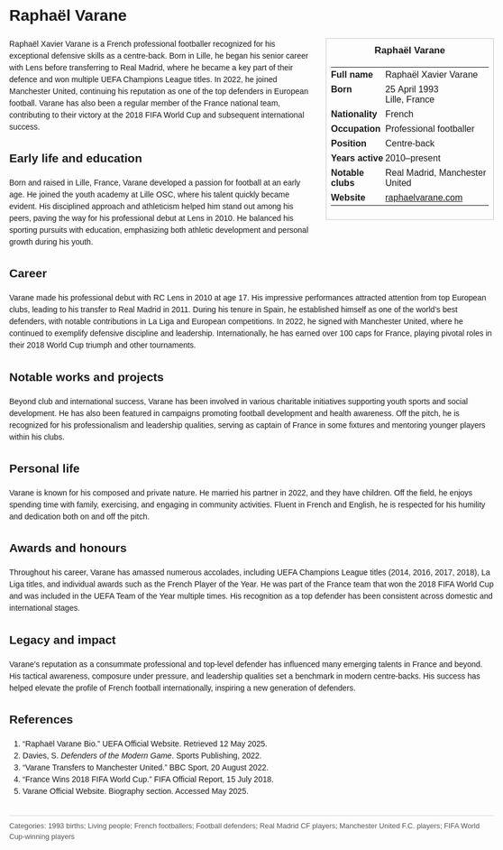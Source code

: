 <!DOCTYPE html>
<html>
<head>
  <title>Raphaël Varane – Profile</title>
  <style>
    body { font-family: Arial, sans-serif; margin: 2rem auto; max-width: 960px; line-height: 1.5; }
    aside.infobox { float: right; width: 280px; margin: 0 0 1rem 1.5rem; border: 1px solid #ccc; padding: 0.5rem; font-size: 0.9rem; }
    aside.infobox h3 { text-align: center; margin-top: 0; }
    aside.infobox table { width: 100%; border-collapse: collapse; }
    aside.infobox td { padding: 0.25rem 0; vertical-align: top; }
    h1 { margin-top: 0; }
    footer.categories { font-size: 0.8rem; color: #555; border-top: 1px solid #ddd; padding-top: 0.5rem; margin-top: 2rem; }
  </style>
</head>
<body>
  <h1>Raphaël Varane</h1>
  <aside class="infobox">
    <h3>Raphaël Varane</h3>
    <table>
      <tr><td><strong>Full name</strong></td><td>Raphaël Xavier Varane</td></tr>
      <tr><td><strong>Born</strong></td><td>25 April 1993<br>Lille, France</td></tr>
      <tr><td><strong>Nationality</strong></td><td>French</td></tr>
      <tr><td><strong>Occupation</strong></td><td>Professional footballer</td></tr>
      <tr><td><strong>Position</strong></td><td>Centre-back</td></tr>
      <tr><td><strong>Years active</strong></td><td>2010–present</td></tr>
      <tr><td><strong>Notable clubs</strong></td><td>Real Madrid, Manchester United</td></tr>
      <tr><td><strong>Website</strong></td><td><a href="https://raphaelvarane.com">raphaelvarane.com</a></td></tr>
    </table>
  </aside>
  <p>Raphaël Xavier Varane is a French professional footballer recognized for his exceptional defensive skills as a centre-back. Born in Lille, he began his senior career with Lens before transferring to Real Madrid, where he became a key part of their defence and won multiple UEFA Champions League titles. In 2022, he joined Manchester United, continuing his reputation as one of the top defenders in European football. Varane has also been a regular member of the France national team, contributing to their victory at the 2018 FIFA World Cup and subsequent international success.</p>
  
  <h2>Early life and education</h2>
  <p>Born and raised in Lille, France, Varane developed a passion for football at an early age. He joined the youth academy at Lille OSC, where his talent quickly became evident. His disciplined approach and athleticism helped him stand out among his peers, paving the way for his professional debut at Lens in 2010. He balanced his sporting pursuits with education, emphasizing both athletic development and personal growth during his youth.</p>
  
  <h2>Career</h2>
  <p>Varane made his professional debut with RC Lens in 2010 at age 17. His impressive performances attracted attention from top European clubs, leading to his transfer to Real Madrid in 2011. During his tenure in Spain, he established himself as one of the world’s best defenders, with notable contributions in La Liga and European competitions. In 2022, he signed with Manchester United, where he continued to exemplify defensive discipline and leadership. Internationally, he has earned over 100 caps for France, playing pivotal roles in their 2018 World Cup triumph and other tournaments.</p>
  
  <h2>Notable works and projects</h2>
  <p>Beyond club and international success, Varane has been involved in various charitable initiatives supporting youth sports and social development. He has also been featured in campaigns promoting football development and health awareness. Off the pitch, he is recognized for his professionalism and leadership qualities, serving as captain of France in some fixtures and mentoring younger players within his clubs.</p>
  
  <h2>Personal life</h2>
  <p>Varane is known for his composed and private nature. He married his partner in 2022, and they have children. Off the field, he enjoys spending time with family, exercising, and engaging in community activities. Fluent in French and English, he is respected for his humility and dedication both on and off the pitch.</p>
  
  <h2>Awards and honours</h2>
  <p>Throughout his career, Varane has amassed numerous accolades, including UEFA Champions League titles (2014, 2016, 2017, 2018), La Liga titles, and individual awards such as the French Player of the Year. He was part of the France team that won the 2018 FIFA World Cup and was included in the UEFA Team of the Year multiple times. His recognition as a top defender has been consistent across domestic and international stages.</p>
  
  <h2>Legacy and impact</h2>
  <p>Varane’s reputation as a consummate professional and top-level defender has influenced many emerging talents in France and beyond. His tactical awareness, composure under pressure, and leadership qualities set a benchmark in modern centre-backs. His success has helped elevate the profile of French football internationally, inspiring a new generation of defenders.</p>
  
  <h2>References</h2>
  <ol>
    <li>“Raphaël Varane Bio.” UEFA Official Website. Retrieved 12 May 2025.</li>
    <li>Davies, S. <i>Defenders of the Modern Game</i>. Sports Publishing, 2022.</li>
    <li>“Varane Transfers to Manchester United.” BBC Sport, 20 August 2022.</li>
    <li>“France Wins 2018 FIFA World Cup.” FIFA Official Report, 15 July 2018.</li>
    <li>Varane Official Website. Biography section. Accessed May 2025.</li>
  </ol>
  
  <footer class="categories">Categories: 1993 births; Living people; French footballers; Football defenders; Real Madrid CF players; Manchester United F.C. players; FIFA World Cup-winning players</footer>
</body>
</html>